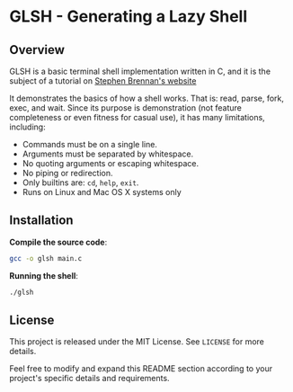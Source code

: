 # GLSH - Generating a Lazy Shell

## Overview

GLSH is a basic terminal shell implementation written in C, and it is the subject of a
tutorial on [Stephen Brennan's website][1]

It demonstrates the basics of how a shell works. That is: read, parse, fork, exec, and wait. Since its purpose is demonstration (not feature completeness or even fitness for casual use), it has many limitations, including:

-   Commands must be on a single line.
-   Arguments must be separated by whitespace.
-   No quoting arguments or escaping whitespace.
-   No piping or redirection.
-   Only builtins are:  `cd`,  `help`,  `exit`.
-   Runs on Linux and Mac OS X systems only

## Installation
**Compile the source code**:
   ```sh
   gcc -o glsh main.c
   ```
   **Running the shell**:
   ```sh
   ./glsh
   ```

## License

This project is released under the MIT License. See `LICENSE` for more details.

Feel free to modify and expand this README section according to your project's specific details and requirements.

[1]: http://brennan.io/2015/01/16/write-a-shell-in-c/
